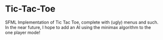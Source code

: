 # Tic-Tac-Toe
SFML Implementation of Tic Tac Toe, complete with (ugly) menus and such. In the near future, I hope to add an AI using the minimax algorithm to the one player mode!
